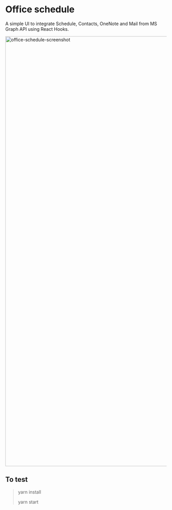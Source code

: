 # Office schedule

A simple UI to integrate Schedule, Contacts, OneNote and Mail from MS Graph API using React Hooks.

<img width="1342" alt="office-schedule-screenshot" src="https://user-images.githubusercontent.com/180231/160195683-b36988e0-b754-426e-abe9-7e062718b8f7.png">

## To test

> yarn install
>
> yarn start
